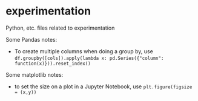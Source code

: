 # experimentation
Python, etc. files related to experimentation

Some Pandas notes: 

- To create multiple columns when doing a group by, use `df.groupby([cols]).apply(lambda x: pd.Series({"column": function(x)})).reset_index()` 

Some matplotlib notes: 

- to set the size on a plot in a Jupyter Notebook, use `plt.figure(figsize = (x,y))`
